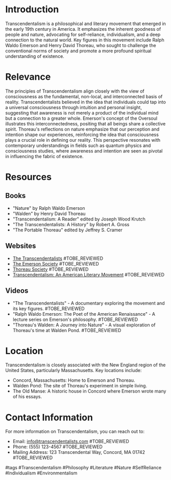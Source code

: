 # Introduction
Transcendentalism is a philosophical and literary movement that emerged in the early 19th century in America. It emphasizes the inherent goodness of people and nature, advocating for self-reliance, individualism, and a deep connection to the natural world. Key figures in this movement include Ralph Waldo Emerson and Henry David Thoreau, who sought to challenge the conventional norms of society and promote a more profound spiritual understanding of existence.

# Relevance
The principles of Transcendentalism align closely with the view of consciousness as the fundamental, non-local, and interconnected basis of reality. Transcendentalists believed in the idea that individuals could tap into a universal consciousness through intuition and personal insight, suggesting that awareness is not merely a product of the individual mind but a connection to a greater whole. Emerson's concept of the Oversoul illustrates this interconnectedness, positing that all beings share a collective spirit. Thoreau's reflections on nature emphasize that our perception and intention shape our experiences, reinforcing the idea that consciousness plays a crucial role in defining our reality. This perspective resonates with contemporary understandings in fields such as quantum physics and consciousness studies, where awareness and intention are seen as pivotal in influencing the fabric of existence.

# Resources

## Books
- "Nature" by Ralph Waldo Emerson
- "Walden" by Henry David Thoreau
- "Transcendentalism: A Reader" edited by Joseph Wood Krutch
- "The Transcendentalists: A History" by Robert A. Gross
- "The Portable Thoreau" edited by Jeffrey S. Cramer

## Websites
- [The Transcendentalists](https://www.transcendentalists.com) #TOBE_REVIEWED
- [The Emerson Society](https://www.emersonsociety.org) #TOBE_REVIEWED
- [Thoreau Society](https://www.thoreausociety.org) #TOBE_REVIEWED
- [Transcendentalism: An American Literary Movement](https://www.americanliterature.com) #TOBE_REVIEWED

## Videos
- "The Transcendentalists" - A documentary exploring the movement and its key figures. #TOBE_REVIEWED
- "Ralph Waldo Emerson: The Poet of the American Renaissance" - A lecture series on Emerson's philosophy. #TOBE_REVIEWED
- "Thoreau's Walden: A Journey into Nature" - A visual exploration of Thoreau's time at Walden Pond. #TOBE_REVIEWED

# Location
Transcendentalism is closely associated with the New England region of the United States, particularly Massachusetts. Key locations include:
- Concord, Massachusetts: Home to Emerson and Thoreau.
- Walden Pond: The site of Thoreau's experiment in simple living.
- The Old Manse: A historic house in Concord where Emerson wrote many of his essays.

# Contact Information
For more information on Transcendentalism, you can reach out to:
- Email: info@transcendentalists.com #TOBE_REVIEWED
- Phone: (555) 123-4567 #TOBE_REVIEWED
- Mailing Address: 123 Transcendental Way, Concord, MA 01742 #TOBE_REVIEWED

#tags 
#Transcendentalism #Philosophy #Literature #Nature #SelfReliance #Individualism #Environmentalism
